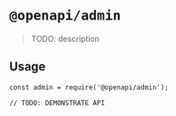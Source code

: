 # `@openapi/admin`

> TODO: description

## Usage

```
const admin = require('@openapi/admin');

// TODO: DEMONSTRATE API
```
